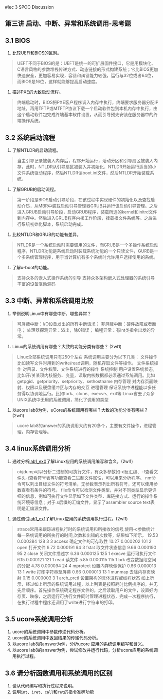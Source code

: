 #lec 3 SPOC Discussion

## 第三讲 启动、中断、异常和系统调用-思考题

## 3.1 BIOS
 1. 比较UEFI和BIOS的区别。
 
> UEFT不同于BIOS的是：UEFT是统一的可扩展固件接口，它是用模块化、C语言风格的参数堆栈传递方式、动态链接的形式构建系统；它比BIOS更加快速安全，更加容易实现，容错和纠错能力较强，运行与32位或者64位，而BIOS是16位，这样就能够提高启动速度。
 
1. 描述PXE的大致启动流程。
 
> 终端启动时，BIOS把PXE客户程序调入内存中执行，终端要求服务器分配IP地址，再用TFTP或MTFTP协议下载一个启动软件包到本机内存中执行，由这个启动软件包完成终端基本软件设置，从而引导预先安装在服务器中的终端操作系统。

## 3.2 系统启动流程
 1. 了解NTLDR的启动流程。
 
> 当主引导记录被装入内存后，程序开始运行，活动分区和引导扇区被装入内存，此时，NTLDR从引导扇区被装入并初始化，NTLDR开始运行适当的小文件系统驱动程序，然后NTLDR读boot.ini文件，然后NTLDR开始装载系统。
 
1. 了解GRUB的启动流程。
 
> 第一阶段是BIOS启动引导阶段，在该过程中实现硬件的初始化以及查找启动介质，从MBR中装载启动引导管理器GRUB并运行该启动引导管理。之后进入GRUB启动引导阶段，启动GRUB程序，装载所选的kernel和initrd文件到内存中。然后进入GRUB程序内核工作阶段，挂载根文件系统等。之后进行系统初始化脚本，系统启动完成。
 
1. 比较NTLDR和GRUB的功能有差异。
 
> NTLDR是一个系统启动时需要调用的文件，而GRUB是一个多操作系统启动程序，NTLDR功能是系统启动时装载系统功能的一个只读文件，GURB是一个多系统管理程序，用于当计算机有多个系统时允许用户选择使用的系统。
 
1. 了解u-boot的功能。
 
> 支持众多的嵌入式操作系统的引导
支持众多架构嵌入式处理器的系统引导
丰富的设备驱动源码

## 3.3 中断、异常和系统调用比较
 
1. 举例说明Linux中有哪些中断，哪些异常？
 
> 可屏蔽中断：I/O设备发出的所有中断请求；
 非屏蔽中断：硬件故障或者断电；
 处理器探测异常：溢出，除0错误；
 编程异常：有int类指令出发的异常。
 
1. Linux的系统调用有哪些？大致的功能分类有哪些？  (2wl1)
 
> Linux全部系统调用只有250个左右
	系统调用主要分为以下几类：
		文件操作		比如读写文件时用到的write/read调用，随机存取文件等操作。
		文件系统操作		对目录、文件权限、文件系统进行的操作
		系统控制    用户设置系统状态，比如开/关某项内核服务、变量，读取内核数据都必须通过系统调用。比如getpgid、getpriority、setpriority、sethostname
		内存管理		对内存页面映射、权限以及硬盘缓冲区与内存的交互
		进程管理		保证系统中进程能以多任务得以协调地运行。比如fork、clone、execve、exit等
 Linux省去了众多UNIX系统中无用的系统调用，简化了调用的类型
 
1. 以ucore lab8为例，uCore的系统调用有哪些？大致的功能分类有哪些？(2wl1)

>ucore lab8的answer的系统调用大约有20多个，主要有文件操作，进程管理，内存管理等。
 
 
## 3.4 linux系统调用分析
 1. 通过分析[lab1_ex0](https://github.com/chyyuu/ucore_lab/blob/master/related_info/lab1/lab1-ex0.md)了解Linux应用的系统调用编写和含义。(2wl1)
 
> objdump可以分析二进制的可执行文件，有众多参数如-d反汇编、-f查看文件头-t查看符号表等功能查看二进制文件属性，可以用来分析程序。
nm命令可以列出目标文件的符号清单，无参数表示列出所有符号，还可以使用参数查看有条件的符号。
file命令可以检测文件类型，并对不同类型显示更详细的信息，例如可执行文件显示如下文件类型、库链接方式、运行的操作系统环境等信息；对于.s后缀的汇编文件，显示了assembler source text表明是汇编源文件。
 
1. 通过调试[lab1_ex1](https://github.com/chyyuu/ucore_lab/blob/master/related_info/lab1/lab1-ex1.md)了解Linux应用的系统调用执行过程。(2wl1)
 
> strace常用来跟踪进程执行时的系统调用和所接收的信号,使用-c参数统计每一系统调用的所执行的时间,次数和出错的次数等，结果如下所示。
	 19.53    0.000384         128         3         3 access	确定文件的可存取性
	 10.27    0.000202         101         2           open		打开文件
	  9.72    0.000191          64         3           fstat	取文件状态信息
	  9.66    0.000190          95         2           close	关闭文件描述字
	  6.36    0.000125         125         1           execve	运行可执行文件
	  6.15    0.000121         121         1           read		读文件
	  5.85    0.000115         115         1           brk		改变数据段空间的分配
	  4.78    0.000094          24         4           mprotect	设置内存映像保护
	  0.66    0.000013          13         1           write	打印字符串至屏幕
	  0.66    0.000013          13         1           munmap	去除内存页映射
	  0.15    0.000003           3         1           arch_prctl	设置架构的具体进程或线程状态
如上所示，经过如上所示的系统调用过程，以上列表是按照耗时比例排序的，并无先后顺序。首先操作系统确定程序文件的，之后读取用户的文件，设置好内存页、映像，之后运行可执行文件同时管理进程状态，完成一次程序执行，在执行过程中程序还调用了write进行字符串的打印。
## 3.5 ucore系统调用分析
 1. ucore的系统调用中参数传递代码分析。
 1. ucore的系统调用中返回结果的传递代码分析。
 1. 以ucore lab8的answer为例，分析ucore 应用的系统调用编写和含义。
 1. 以ucore lab8的answer为例，尝试修改并运行代码，分析ucore应用的系统调用执行过程。
 
## 3.6 请分析函数调用和系统调用的区别
 1. 请从代码编写和执行过程来说明。
   1. 说明`int`、`iret`、`call`和`ret`的指令准确功能
 

